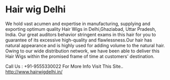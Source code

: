 # Hair wig Delhi
We hold vast acumen and expertise in manufacturing, supplying and exporting optimum quality Hair Wigs in Delhi,Ghaziabad, Uttar Pradesh, India. Our great auditors behavior stringent exams in this hair for you to guarantee of its excessive high-quality and flawlessness.Our hair has natural appearance and is highly used for adding volume to the natural hair. Owing to our wide distribution network, we have been able to deliver this Hair Wigs within the promised frame of time at customers' destination.

Call Us : +91-9555330022 
For More Info Visit This Site.. http://www.hairwigdelhi.in/
